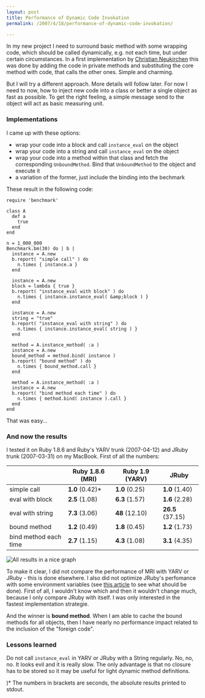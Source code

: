 ```yaml
---
layout: post
title: Performance of Dynamic Code Invokation
permalink: /2007/4/18/performance-of-dynamic-code-invokation/

---
```


In my new project I need to surround basic method with some wrapping code, which
should be called dynamically, e.g. not each time, but under certain
circumstances. In a first implementation by [Christian
Neukirchen](http://chneukirchen.org/talks/euruko-2005/) this was done by adding
the code in private methods and substituting the core method with code, that
calls the other ones. Simple and charming.

But I will try a different approach. More details will follow later. For now I
need to now, how to inject new code into a class or better a single object as
fast as possible. To get the right feeling, a simple message send to the object
will act as basic measuring unit.

### Implementations

I came up with these options:

- wrap your code into a block and call `instance_eval` on the object
- wrap your code into a string and call `instance_eval` on the object
- wrap your code into a method within that class and fetch the corresponding `UnboundMethod`.
  Bind that `UnboundMethod` to the object and execute it
- a variation of the former, just include the binding into the bechmark

These result in the following code:

    require 'benchmark'

    class A
      def a
        true
      end
    end

    n = 1_000_000
    Benchmark.bm(30) do | b |
      instance = A.new
      b.report( "simple call" ) do
        n.times { instance.a }
      end

      instance = A.new
      block = lambda { true }
      b.report( "instance_eval with block" ) do
        n.times { instance.instance_eval( &amp;block ) }
      end

      instance = A.new
      string = "true"
      b.report( "instance_eval with string" ) do
        n.times { instance.instance_eval( string ) }
      end

      method = A.instance_method( :a )
      instance = A.new
      bound_method = method.bind( instance )
      b.report( "bound method" ) do
        n.times { bound_method.call }
      end

      method = A.instance_method( :a )
      instance = A.new
      b.report( "bind method each time" ) do
        n.times { method.bind( instance ).call }
      end
    end

That was easy...

### And now the results

I tested it on Ruby 1.8.6 and Ruby's YARV trunk (2007-04-12) and JRuby trunk
(2007-03-31) on my MacBook. First of all the numbers:

<table>
<thead>
  <tr>
    <th></th>
    <th>Ruby 1.8.6 (MRI)</th>
    <th>Ruby 1.9 (YARV)</th>
    <th>JRuby</th>
  </tr>
</thead>
<tbody>
  <tr>
    <td>simple call</td>
    <td><strong>1.0</strong> (0.42)*</td>
    <td><strong>1.0</strong> (0.25)</td>
    <td><strong>1.0</strong> (1.40)</td>
  </tr>
  <tr>
    <td>eval with block</td>
    <td><strong>2.5</strong> (1.08)</td>
    <td><strong>6.3</strong> (1.57)</td>
    <td><strong>1.6</strong> (2.28)</td>
  </tr>
  <tr>
    <td>eval with string</td>
    <td><strong>7.3</strong> (3.06)</td>
    <td><strong>48</strong> (12.10)</td>
    <td><strong>26.5</strong> (37.15)</td>
  </tr>
  <tr>
    <td>bound method</td>
    <td><strong>1.2</strong> (0.49)</td>
    <td><strong>1.8</strong> (0.45)</td>
    <td><strong>1.2</strong> (1.73)</td>
  </tr>
  <tr>
    <td>bind method each time</td>
    <td><strong>2.7</strong> (1.15)</td>
    <td><strong>4.3</strong> (1.08)</td>
    <td><strong>3.1</strong> (4.35)</td>
  </tr>
</tbody>
</table>

![All results in a nice graph](/assets/2007/4/18/instance_eval_graph.png)

To make it clear, I did not compare the performance of MRI with YARV or JRuby -
this is done elsewhere. I also did not optimize JRuby's perfomance with some
environment variables (see [this
article](http://headius.blogspot.com/2007/04/paving-road-to-jruby-10-performance.html)
to see what should be done). First of all, I wouldn't know which and then it
wouldn't change much, because I only compare JRuby with itself. I was only
interested in the fastest implementation strategie.

And the winner is **bound method**. When I am able to cache the bound methods
for all objects, then I have nearly no performance impact related to the
  inclusion of the "foreign code".

### Lessons learned

Do not call `instance_eval` in YARV or JRuby with a String regularly. No, no,
no. It looks evil and it is really slow. The only advantage is that no closure
has to be stored so it may be useful for light dynamic method definitions.


)* The numbers in brackets are seconds, the absolute results printed to stdout.
